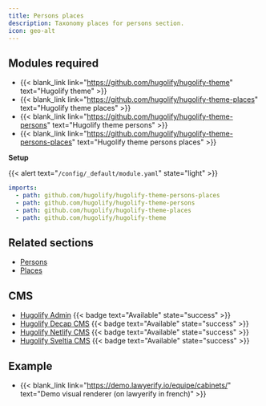 ```yaml
---
title: Persons places
description: Taxonomy places for persons section.
icon: geo-alt
---
```


## Modules required

- {{< blank_link link="https://github.com/hugolify/hugolify-theme" text="Hugolify theme" >}}
- {{< blank_link link="https://github.com/hugolify/hugolify-theme-places" text="Hugolify theme places" >}}
- {{< blank_link link="https://github.com/hugolify/hugolify-theme-persons" text="Hugolify theme persons" >}}
- {{< blank_link link="https://github.com/hugolify/hugolify-theme-persons-places" text="Hugolify theme persons places" >}}

**Setup**

{{< alert text="`/config/_default/module.yaml`" state="light" >}}

```yml
imports:
  - path: github.com/hugolify/hugolify-theme-persons-places
  - path: github.com/hugolify/hugolify-theme-persons
  - path: github.com/hugolify/hugolify-theme-places
  - path: github.com/hugolify/hugolify-theme
```

## Related sections

- [Persons](/docs/sections/persons/)
- [Places](/docs/sections/places/)

## CMS

- [Hugolify Admin](/docs/cms/admin/) {{< badge text="Available" state="success" >}}
- [Hugolify Decap CMS](/docs/cms/decap-cms/) {{< badge text="Available" state="success" >}}
- [Hugolify Netlify CMS](/docs/cms/netlify-cms/) {{< badge text="Available" state="success" >}}
- [Hugolify Sveltia CMS](/docs/cms/sveltia-cms/) {{< badge text="Available" state="success" >}}

## Example

- {{< blank_link link="https://demo.lawyerify.io/equipe/cabinets/" text="Demo visual renderer (on lawyerify in french)" >}}
